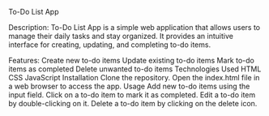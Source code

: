 To-Do List App

Description:
To-Do List App is a simple web application that allows users to manage their daily tasks and stay organized. It provides an intuitive interface for creating, updating, and completing to-do items.

Features:
Create new to-do items
Update existing to-do items
Mark to-do items as completed
Delete unwanted to-do items
Technologies Used
HTML
CSS
JavaScript
Installation
Clone the repository.
Open the index.html file in a web browser to access the app.
Usage
Add new to-do items using the input field.
Click on a to-do item to mark it as completed.
Edit a to-do item by double-clicking on it.
Delete a to-do item by clicking on the delete icon.
